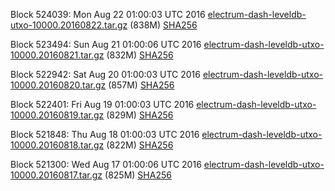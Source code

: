 Block 524039: Mon Aug 22 01:00:03 UTC 2016 [electrum-dash-leveldb-utxo-10000.20160822.tar.gz](https://transfer.sh/CJ9Gc/electrum-dash-leveldb-utxo-10000.20160822.tar.gz) (838M) [SHA256](https://transfer.sh/SDEZz/electrum-dash-leveldb-utxo-10000.20160822.tar.gz.sha256)

Block 523494: Sun Aug 21 01:00:06 UTC 2016 [electrum-dash-leveldb-utxo-10000.20160821.tar.gz](https://transfer.sh/10spdj/electrum-dash-leveldb-utxo-10000.20160821.tar.gz) (832M) [SHA256](https://transfer.sh/3WyEO/electrum-dash-leveldb-utxo-10000.20160821.tar.gz.sha256)

Block 522942: Sat Aug 20 01:00:03 UTC 2016 [electrum-dash-leveldb-utxo-10000.20160820.tar.gz](https://transfer.sh/dvPZn/electrum-dash-leveldb-utxo-10000.20160820.tar.gz) (857M) [SHA256](https://transfer.sh/hthos/electrum-dash-leveldb-utxo-10000.20160820.tar.gz.sha256)

Block 522401: Fri Aug 19 01:00:03 UTC 2016 [electrum-dash-leveldb-utxo-10000.20160819.tar.gz](https://transfer.sh/HelqE/electrum-dash-leveldb-utxo-10000.20160819.tar.gz) (829M) [SHA256](https://transfer.sh/12v9xq/electrum-dash-leveldb-utxo-10000.20160819.tar.gz.sha256)

Block 521848: Thu Aug 18 01:00:03 UTC 2016 [electrum-dash-leveldb-utxo-10000.20160818.tar.gz](https://transfer.sh/kqRsg/electrum-dash-leveldb-utxo-10000.20160818.tar.gz) (822M) [SHA256](https://transfer.sh/Ly8AU/electrum-dash-leveldb-utxo-10000.20160818.tar.gz.sha256)

Block 521300: Wed Aug 17 01:00:06 UTC 2016 [electrum-dash-leveldb-utxo-10000.20160817.tar.gz](https://transfer.sh/o7Y43/electrum-dash-leveldb-utxo-10000.20160817.tar.gz) (825M) [SHA256](https://transfer.sh/CKiRA/electrum-dash-leveldb-utxo-10000.20160817.tar.gz.sha256)
